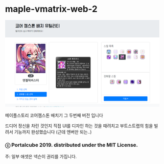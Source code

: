 # maple-vmatrix-web-2

![screenshot.png](screenshot.png)

메이플스토리 코어젬스톤 배치기 그 두번째 버전 입니다

드디어 정신을 차린 것인지 직접 UI를 디자인 하는 것을 때려치고 부트스트랩의 힘을 빌려서 기능까지 완성했습니다 (근데 엔버만 되는..)

### ⓒ Portalcube 2019. distributed under the MIT License.

주: 일부 애셋은 넥슨이 권리를 가집니다.
